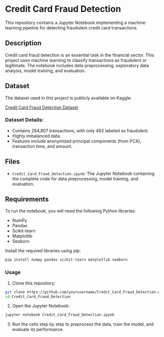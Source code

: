 # Credit Card Fraud Detection

This repository contains a Jupyter Notebook implementing a machine learning pipeline for detecting fraudulent credit card transactions.

## Description

Credit card fraud detection is an essential task in the financial sector. This project uses machine learning to classify transactions as fraudulent or legitimate. The notebook includes data preprocessing, exploratory data analysis, model training, and evaluation.

## Dataset

The dataset used in this project is publicly available on Kaggle:

[Credit Card Fraud Detection Dataset](https://www.kaggle.com/datasets/mlg-ulb/creditcardfraud)

### Dataset Details:
- Contains 284,807 transactions, with only 492 labeled as fraudulent.
- Highly imbalanced data.
- Features include anonymized principal components (from PCA), transaction time, and amount.

## Files

- `Credit_Card_Fraud_Detection.ipynb`: The Jupyter Notebook containing the complete code for data preprocessing, model training, and evaluation.

## Requirements

To run the notebook, you will need the following Python libraries:

- NumPy
- Pandas
- Scikit-learn
- Matplotlib
- Seaborn

Install the required libraries using pip:

```bash
pip install numpy pandas scikit-learn matplotlib seaborn
```

### Usage
1. Clone this repository:

```bash
git clone https://github.com/yourusername/Credit_Card_Fraud_Detection.git
cd Credit_Card_Fraud_Detection
```
2. Open the Jupyter Notebook:

```bash
jupyter notebook Credit_Card_Fraud_Detection.ipynb
```
3. Run the cells step by step to preprocess the data, train the model, and evaluate its performance.